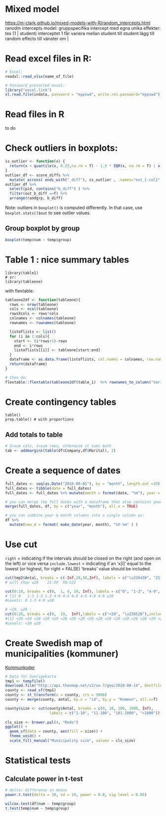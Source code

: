 # Mixed model
https://m-clark.github.io/mixed-models-with-R/random_intercepts.html
ranodm intercepts model: gruppspecifika intercept med egna unika effekter: 
tex (1 | student) interceptet 1 får variera mellan student till student
lägg till random effects till vänster om |

# Read excel files in R:

```r
# Excel: 
readxl::read_xlsx(name_of_file)

# Password protected excel:
library("excel.link")
xl.read.file(indata, password = "mypswd", write.res.password="mypswd")

```
# Read files in R

to do

# Check outliers in boxplots: 

```r
is_outlier <- function(x) {
  return(x < quantile(x, 0.25,na.rm = T) - 1.5 * IQR(x, na.rm = T) | x > quantile(x, 0.75, na.rm = T) + 1.5 * IQR(x,na.rm=T))
}
outlier_df <- score_diffs %>% 
  mutate( across( ends_with("_diff"), is_outlier , .names="out_{.col}" ) ) 
outlier_df %>%
  select(pid, contains("b_diff") ) %>% 
  filter(out_b_diff ==T) %>%
  arrange(randgrp, b_diff)
```

Note: outliers in `boxplot()` is computed differently. In that case,
use `boxplot.stats()$out` to see outlier values.

## Group boxplot by group

```r
boxplot(temp$num ~ temp$group)
```

# Table 1 : nice summary tables

```
library(table1) 
# or:
library(tableone)

```

with flextable:

```r
tableone2df <- function(tableone){
  rows <- nrow(tableone)
  cols <- ncol(tableone)
  rowsXcols <- rows*cols
  colnames <- colnames(tableone)
  rownames <- rownames(tableone)

  listoflists <- list()
  for (i in 1:cols){
    start <- (i*rows+1)-rows
    end <- i*rows
    listoflists[[i]] <- tableone[start:end]
  }
  dataframe <- as.data.frame(listoflists, col.names = colnames, row.names = rownames)
  return(dataframe)
}

# then do:
flextable::flextable(tableone2df(table_1)  %>% rownames_to_column("Variable"))
```

# Create contingency tables

```
table()
prop.table() # with proportions
```

## Add totals to table

```r
# 2=sum cols, 1=sum rows, otherwise it sums both
tab <- addmargins(table(df$Company,df$Marital), 2)
```

# Create a sequence of dates 

```r
full_dates <- seq(as.Date("2016-09-01"), by = "month", length.out =39)
full_dates <- tibble(date = full_dates)
full_dates <- full_dates %>% mutate(month = format(date, "%m"), year = format(date, "%Y") )

# you can merge the full dates with a dataframe that also contains year & month. na:s automatically added
merge(full_dates, df, by = c("year", "month"), all.x = TRUE)

# you can combine year & month columns into a single column as:
df %>% 
  mutate(new_d = format( make_date(year, month), "%Y-%m" ) )
```

# Use cut
`right` = indicating if the intervals should be closed on the right (and open on the left) or vice versa
`include.lowest` = indicating if an ‘x[i]’ equal to the lowest (or highest, for right = FALSE) ‘breaks’ value should be included.

```r 
cut(tmp2$Antal, breaks = c(-Inf,20,50,Inf), labels = c("\u226420", "21-50", "50-521"))
# will show ≤20    21-50  50-521

cut(0:10, breaks = c(0,  1, 4, 10, Inf), labels = c("0", "1-3", "4-9", "\u226510"), include.lowest = T,right=F )
# [1] 0   1-3 1-3 1-3 4-9 4-9 4-9 4-9 4-9 4-9 ≥10
#Levels: 0 1-3 4-9 ≥10

# <19, ≥20 :
cut(0:20, breaks = c(0,  19,  Inf),labels = c("<20", "\u226520"),include.lowest = T,right=T )
#[1] <20 <20 <20 <20 <20 <20 <20 <20 <20 <20 <20 <20 <20 <20 <20 <20 <20 <20 <20 <20 ≥20
#Levels: <20 ≥20
```

# Create Swedish map of municipalities (kommuner)

[Kommunkoder](https://www.scb.se/hitta-statistik/regional-statistik-och-kartor/regionala-indelningar/lan-och-kommuner/lan-och-kommuner-i-kodnummerordning/#Stockholms_lan)

```r
# Data för Sverigekarta
tmp1 <- tempfile()
download.file("http://api.thenmap.net/v2/se-7/geo/2020-08-14", destfile = tmp1)
county <- read_sf(tmp1)
county <- st_transform(x = county, crs = 3006)
county <- merge(county, antal, by.x = "id", by.y = "Kommun", all.x=T)

county$size <- cut(county$Antal, breaks = c(0, 10, 100, 1000, Inf), 
                    labels = c("1-10", "11-100", "101-1000", ">1000"))
                    
cls_size <- brewer.pal(4, "Reds")
ggplot() +
  geom_sf(data = county, aes(fill = size)) +
  theme_void() +
  scale_fill_manual("Municipality size", values = cls_size) 
```


# Statistical tests

## Calculate power in t-test

```r
# delta: difference in means
power.t.test(delta = 10, sd = 19, power = 0.8, sig.level = 0.05)
```

```r
wilcox.test(df$num ~ temp$group)
t.test(temp$num ~ temp$group)

```
